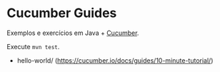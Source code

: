 # Cucumber Guides


Exemplos e exercícios em Java + [Cucumber](https://cucumber.io/docs/guides/).

Execute  `mvn test`.

+ hello-world/ (https://cucumber.io/docs/guides/10-minute-tutorial/)

